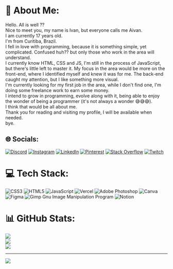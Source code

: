 # 💫 About Me:

Hello. All is well ?? <br>
Nice to meet you, my name is Ivan, but everyone calls me Aivan. <br>
I am currently 17 years old. <br>
I'm from Curitiba, Brazil. <br>
I fell in love with programming, because it is something simple, yet complicated. Confused huh?? but only those who work in the area will understand. <br>
I currently know HTML, CSS and JS, I'm still in the process of JavaScript, but there's little left to master it. My focus in the area would be more on the front-end, where I identified myself and knew it was for me. The back-end caught my attention, but I like something more visual. <br>
I'm currently looking for my first job in the area, while I don't find one, I'm doing some freelance work to earn some money. <br>
I intend to grow in programming, evolve along with it, being able to enjoy the wonder of being a programmer (it's not always a wonder 😅😅😅). <br>
I think that would be all about me. <br>
Thank you for reading and visiting my profile, I will be available when needed. <br>
bye.

## 🌐 Socials:

[![Discord](https://img.shields.io/badge/Discord-%237289DA.svg?logo=discord&logoColor=white)](https://discord.gg/458721300198850560) 
[![Instagram](https://img.shields.io/badge/Instagram-%23E4405F.svg?logo=Instagram&logoColor=white)](https://instagram.com/ivan.rocha10) 
[![LinkedIn](https://img.shields.io/badge/LinkedIn-%230077B5.svg?logo=linkedin&logoColor=white)](https://linkedin.com/in/ivan-rocha-400876267) 
[![Pinterest](https://img.shields.io/badge/Pinterest-%23E60023.svg?logo=Pinterest&logoColor=white)](https://pinterest.com/AivanDerock) 
[![Stack Overflow](https://img.shields.io/badge/-Stackoverflow-FE7A16?logo=stack-overflow&logoColor=white)](https://stackoverflow.com/users/user:310091) 
[![Twitch](https://img.shields.io/badge/Twitch-%239146FF.svg?logo=Twitch&logoColor=white)](https://twitch.tv/Ivanrocha10)

# 💻 Tech Stack:

![CSS3](https://img.shields.io/badge/css3-%231572B6.svg?style=flat-square&logo=css3&logoColor=white) 
![HTML5](https://img.shields.io/badge/html5-%23E34F26.svg?style=flat-square&logo=html5&logoColor=white) 
![JavaScript](https://img.shields.io/badge/javascript-%23323330.svg?style=flat-square&logo=javascript&logoColor=%23F7DF1E) 
![Vercel](https://img.shields.io/badge/vercel-%23000000.svg?style=flat-square&logo=vercel&logoColor=white) 
![Adobe Photoshop](https://img.shields.io/badge/adobephotoshop-%2331A8FF.svg?style=flat-square&logo=adobephotoshop&logoColor=white) 
![Canva](https://img.shields.io/badge/Canva-%2300C4CC.svg?style=flat-square&logo=Canva&logoColor=white) 
![Figma](https://img.shields.io/badge/figma-%23F24E1E.svg?style=flat-square&logo=figma&logoColor=white) 
![Gimp Gnu Image Manipulation Program](https://img.shields.io/badge/Gimp-657D8B?style=flat-square&logo=gimp&logoColor=FFFFFF) 
![Notion](https://img.shields.io/badge/Notion-%23000000.svg?style=flat-square&logo=notion&logoColor=white)

# 📊 GitHub Stats:

![](https://github-readme-stats.vercel.app/api?username=Ivanrocha10&theme=highcontrast&hide_border=false&include_all_commits=false&count_private=false)<br/>
![](https://github-readme-streak-stats.herokuapp.com/?user=Ivanrocha10&theme=highcontrast&hide_border=false)<br/>
![](https://github-readme-stats.vercel.app/api/top-langs/?username=Ivanrocha10&theme=highcontrast&hide_border=false&include_all_commits=false&count_private=false&layout=compact)

---

[![](https://visitcount.itsvg.in/api?id=Ivanrocha10&icon=6&color=4)](https://visitcount.itsvg.in)

<!-- Proudly created with GPRM ( https://gprm.itsvg.in ) -->
